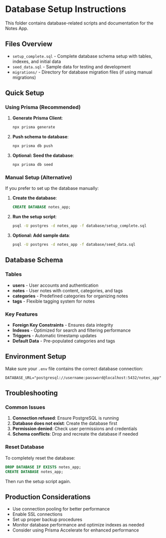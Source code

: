 # Database Setup Instructions

This folder contains database-related scripts and documentation for the Notes App.

## Files Overview

- `setup_complete.sql` - Complete database schema setup with tables, indexes, and initial data
- `seed_data.sql` - Sample data for testing and development
- `migrations/` - Directory for database migration files (if using manual migrations)

## Quick Setup

### Using Prisma (Recommended)

1. **Generate Prisma Client**:
   ```bash
   npx prisma generate
   ```

2. **Push schema to database**:
   ```bash
   npx prisma db push
   ```

3. **Optional: Seed the database**:
   ```bash
   npx prisma db seed
   ```

### Manual Setup (Alternative)

If you prefer to set up the database manually:

1. **Create the database**:
   ```sql
   CREATE DATABASE notes_app;
   ```

2. **Run the setup script**:
   ```bash
   psql -U postgres -d notes_app -f database/setup_complete.sql
   ```

3. **Optional: Add sample data**:
   ```bash
   psql -U postgres -d notes_app -f database/seed_data.sql
   ```

## Database Schema

### Tables

- **users** - User accounts and authentication
- **notes** - User notes with content, categories, and tags
- **categories** - Predefined categories for organizing notes
- **tags** - Flexible tagging system for notes

### Key Features

- **Foreign Key Constraints** - Ensures data integrity
- **Indexes** - Optimized for search and filtering performance
- **Triggers** - Automatic timestamp updates
- **Default Data** - Pre-populated categories and tags

## Environment Setup

Make sure your `.env` file contains the correct database connection:

```env
DATABASE_URL="postgresql://username:password@localhost:5432/notes_app"
```

## Troubleshooting

### Common Issues

1. **Connection refused**: Ensure PostgreSQL is running
2. **Database does not exist**: Create the database first
3. **Permission denied**: Check user permissions and credentials
4. **Schema conflicts**: Drop and recreate the database if needed

### Reset Database

To completely reset the database:

```sql
DROP DATABASE IF EXISTS notes_app;
CREATE DATABASE notes_app;
```

Then run the setup script again.

## Production Considerations

- Use connection pooling for better performance
- Enable SSL connections
- Set up proper backup procedures
- Monitor database performance and optimize indexes as needed
- Consider using Prisma Accelerate for enhanced performance
